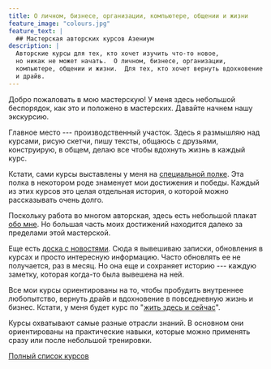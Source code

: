 ```yaml
---
title: О личном, бизнесе, организации, компьютере, общении и жизни
feature_image: "colours.jpg"
feature_text: |
  ## Мастерская авторских курсов Азениум
description: |
  Авторские курсы для тех, кто хочет изучить что-то новое,
  но никак не может начать.  О личном, бизнесе, организации,
  компьютере, общении и жизни.  Для тех, кто хочет вернуть вдохновение
  и драйв.
---
```


Добро пожаловать в мою мастерскую!  У меня здесь небольшой беспорядок,
как это и положено в мастерских.  Давайте начнем нашу экскурсию.

Главное место --- производственный участок.  Здесь я размышляю над
курсами, рисую скетчи, пишу тексты, общаюсь с друзьями, конструирую, в
общем, делаю все чтобы вдохнуть жизнь в каждый курс.

Кстати, сами курсы выставлены у меня на [специальной
полке](/courses/index.html).  Эта полка в некотором роде знаменует мои
достижения и победы.  Каждый из этих курсов это целая отдельная
история, о которой можно рассказывать очень долго.

Поскольку работа во многом авторская, здесь есть небольшой плакат [обо
мне](/about.html).  Но большая часть моих достижений находится далеко
за пределами этой мастерской.

Еще есть [доска с новостями](/news/news.html).  Сюда я вывешиваю
записки, обновления в курсах и просто интересную информацию.  Часто
обновлять ее не получается, раз в месяц.  Но она еще и сохраняет
историю --- каждую заметку, которая когда-то была вывешена на ней.

Все мои курсы ориентированы на то, чтобы пробудить внутреннее
любопытство, вернуть драйв и вдохновение в повседневную жизнь и
бизнес.  Кстати, у меня будет курс по "[жить здесь и
сейчас](/courses/index.html#life)".

Курсы охватывают самые разные отрасли знаний.  В основном они
ориентированы на практические навыки, которые можно применять сразу
или после небольшой тренировки.

[Полный список курсов](/courses/index.html)
